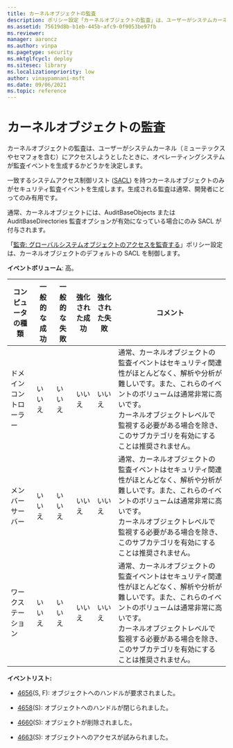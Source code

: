 ```yaml
---
title: カーネルオブジェクトの監査
description: ポリシー設定「カーネルオブジェクトの監査」は、ユーザーがシステムカーネル（ミューテックスやセマフォを含む）にアクセスしようとしたときに監査イベントを生成するかどうかを決定します。
ms.assetid: 75619d8b-b1eb-445b-afc9-0f9053be97fb
ms.reviewer: 
manager: aaroncz
ms.author: vinpa
ms.pagetype: security
ms.mktglfcycl: deploy
ms.sitesec: library
ms.localizationpriority: low
author: vinaypamnani-msft
ms.date: 09/06/2021
ms.topic: reference
---
```


# カーネルオブジェクトの監査

カーネルオブジェクトの監査は、ユーザーがシステムカーネル（ミューテックスやセマフォを含む）にアクセスしようとしたときに、オペレーティングシステムが監査イベントを生成するかどうかを決定します。

一致するシステムアクセス制御リスト ([SACL](/windows/win32/secauthz/access-control-lists)) を持つカーネルオブジェクトのみがセキュリティ監査イベントを生成します。生成される監査は通常、開発者にとってのみ有用です。

通常、カーネルオブジェクトには、AuditBaseObjects または AuditBaseDirectories 監査オプションが有効になっている場合にのみ SACL が付与されます。

「[監査: グローバルシステムオブジェクトのアクセスを監査する](/previous-versions/windows/it-pro/windows-server-2012-R2-and-2012/jj852233(v=ws.11))」ポリシー設定は、カーネルオブジェクトのデフォルトの SACL を制御します。

**イベントボリューム**: 高。

| コンピュータの種類 | 一般的な成功 | 一般的な失敗 | 強化された成功 | 強化された失敗 | コメント                                                                                                                                                                                                                                                                                                               |
|-------------------|-----------------|-----------------|------------------|------------------|------------------------------------------------------------------------------------------------------------------------------------------------------------------------------------------------------------------------------------------------------------------------------------------------------------------------|
| ドメインコントローラー | いいえ              | いいえ              | いいえ               | いいえ               | 通常、カーネルオブジェクトの監査イベントはセキュリティ関連性がほとんどなく、解析や分析が難しいです。また、これらのイベントのボリュームは通常非常に高いです。 <br>カーネルオブジェクトレベルで監視する必要がある場合を除き、このサブカテゴリを有効にすることは推奨されません。 |
| メンバーサーバー     | いいえ              | いいえ              | いいえ               | いいえ               | 通常、カーネルオブジェクトの監査イベントはセキュリティ関連性がほとんどなく、解析や分析が難しいです。また、これらのイベントのボリュームは通常非常に高いです。 <br>カーネルオブジェクトレベルで監視する必要がある場合を除き、このサブカテゴリを有効にすることは推奨されません。 |
| ワークステーション       | いいえ              | いいえ              | いいえ               | いいえ               | 通常、カーネルオブジェクトの監査イベントはセキュリティ関連性がほとんどなく、解析や分析が難しいです。また、これらのイベントのボリュームは通常非常に高いです。 <br>カーネルオブジェクトレベルで監視する必要がある場合を除き、このサブカテゴリを有効にすることは推奨されません。 |

**イベントリスト:**

-   [4656](event-4656.md)(S, F): オブジェクトへのハンドルが要求されました。

-   [4658](event-4658.md)(S): オブジェクトへのハンドルが閉じられました。

-   [4660](event-4660.md)(S): オブジェクトが削除されました。

-   [4663](event-4663.md)(S): オブジェクトへのアクセスが試みられました。

